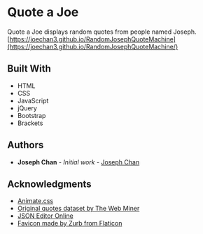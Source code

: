 # Quote a Joe

Quote a Joe displays random quotes from people named Joseph.
[https://joechan3.github.io/RandomJosephQuoteMachine](https://joechan3.github.io/RandomJosephQuoteMachine/)

## Built With

* HTML
* CSS
* JavaScript
* jQuery
* Bootstrap
* Brackets

## Authors

* **Joseph Chan** - *Initial work* - [Joseph Chan](https://github.com/joechan3)

## Acknowledgments

* [Animate.css](https://daneden.github.io/animate.css/)
* [Original quotes dataset by The Web Miner](http://thewebminer.com/download)
* [JSON Editor Online](http://www.jsoneditoronline.org/)
* [Favicon made by Zurb from Flaticon](http://www.flaticon.com/authors/zurb)

